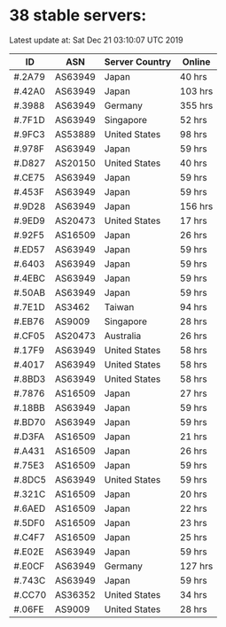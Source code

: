 # 38 stable servers:

Latest update at: Sat Dec 21 03:10:07 UTC 2019

| ID | ASN | Server Country | Online |
| -- | --- | -------------- | ------ |
| #.2A79 | AS63949 | Japan | 40 hrs |
| #.42A0 | AS63949 | Japan | 103 hrs |
| #.3988 | AS63949 | Germany | 355 hrs |
| #.7F1D | AS63949 | Singapore | 52 hrs |
| #.9FC3 | AS53889 | United States | 98 hrs |
| #.978F | AS63949 | Japan | 59 hrs |
| #.D827 | AS20150 | United States | 40 hrs |
| #.CE75 | AS63949 | Japan | 59 hrs |
| #.453F | AS63949 | Japan | 59 hrs |
| #.9D28 | AS63949 | Japan | 156 hrs |
| #.9ED9 | AS20473 | United States | 17 hrs |
| #.92F5 | AS16509 | Japan | 26 hrs |
| #.ED57 | AS63949 | Japan | 59 hrs |
| #.6403 | AS63949 | Japan | 59 hrs |
| #.4EBC | AS63949 | Japan | 59 hrs |
| #.50AB | AS63949 | Japan | 59 hrs |
| #.7E1D | AS3462 | Taiwan | 94 hrs |
| #.EB76 | AS9009 | Singapore | 28 hrs |
| #.CF05 | AS20473 | Australia | 26 hrs |
| #.17F9 | AS63949 | United States | 58 hrs |
| #.4017 | AS63949 | United States | 58 hrs |
| #.8BD3 | AS63949 | United States | 58 hrs |
| #.7876 | AS16509 | Japan | 27 hrs |
| #.18BB | AS63949 | Japan | 59 hrs |
| #.BD70 | AS63949 | Japan | 59 hrs |
| #.D3FA | AS16509 | Japan | 21 hrs |
| #.A431 | AS16509 | Japan | 26 hrs |
| #.75E3 | AS16509 | Japan | 59 hrs |
| #.8DC5 | AS63949 | United States | 59 hrs |
| #.321C | AS16509 | Japan | 20 hrs |
| #.6AED | AS16509 | Japan | 22 hrs |
| #.5DF0 | AS16509 | Japan | 23 hrs |
| #.C4F7 | AS16509 | Japan | 25 hrs |
| #.E02E | AS63949 | Japan | 59 hrs |
| #.E0CF | AS63949 | Germany | 127 hrs |
| #.743C | AS63949 | Japan | 59 hrs |
| #.CC70 | AS36352 | United States | 34 hrs |
| #.06FE | AS9009 | United States | 28 hrs |

